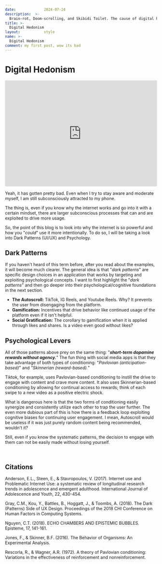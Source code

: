 ```yaml
---
date:             2024-07-24
description:  >-
  Brain-rot, Doom-scrolling, and Skibidi Toilet. The cause of digital hedonism and things to do against it.
title: >-
  Digital Hedonism
layout:           style
name: >-
  Digital Hedonism
comment: my first post, wow its bad
---
```


# Digital Hedonism


  <iframe class="py-3" width="100%" height="350" src="https://www.youtube.com/embed/L8csN-ci3Yk?si=ADXqqsxQjTOxFQ9R&amp;start=41" title="YouTube video player" frameborder="0" allow="accelerometer; autoplay; clipboard-write; encrypted-media; gyroscope; picture-in-picture; web-share" referrerpolicy="strict-origin-when-cross-origin" allowfullscreen></iframe>


Yeah, it has gotten pretty bad. Even when I try to stay aware and moderate myself, I am still subconsciously attracted to my phone.

The thing is, even if you know why the internet works and go into it with a certain mindset, there are larger subconscious processes that can and are exploited to drive more usage.

So, the point of this blog is to look into why the internet is so powerful and how you "*could*" use it more intentionally. To do so, I will be taking a look into Dark Patterns (UI/UX) and Psychology.

## Dark Patterns

If you haven't heard of this term before, after you read about the examples, it will become much clearer. The general idea is that "*dark patterns*" are specific design choices in an application that works by targeting and exploiting psychological concepts. I want to first highlight the "*dark patterns*" and then go deeper into their psychological/cognitive foundations in the next section.

- **The Autoscroll:** TikTok, IG Reels, and Youtube Reels. Why? It prevents the user from disengaging from the platform.
- **Gamification:** Incentives that drive behavior like continued usage of the platform even if it isn't helpful.
- **Social Gratification:** The corollary to gamification when it is applied through likes and shares. Is a video even good without likes?

## Psychological Levers

All of those patterns above prey on the same thing: "***short-term dopamine rewards without agency.***" The fun thing with social media apps is that they take advantage of both types of conditioning: "*Pavlovian (anticipation-based)*" and *"Skinnerian (reward-based).*" 

Tiktok, for example, uses Pavlovian-based conditioning to instill the drive to engage with content and crave more content. It also uses Skinnerian-based conditioning by allowing for continual access to rewards; think of each swipe to a new video as a positive electric shock. 

What is dangerous here is that the two forms of conditioning easily synergize and consistently utilize each other to trap the user further. The even more dubious part of this is how there is a feedback loop exploiting cognitive biases for continuing user engagement. I mean, Autoscroll would be useless if it was just purely random content being recommended, wouldn't it? 

Still, even if you know the systematic patterns, the decision to engage with them can not be easily made without losing yourself.

<!---->
<!-- ## Internet Addicts vs. Drug Addicts? -->
<!---->
<!-- Thinking about the differences and similarities between the internet and drug addicts can help further illuminate the conceptual difference between digital hedonism and standard hedonism. The main difference here is that drug addicts are much more of a material addiction to neurochemicals; the "*feel-good*" arises from a physical substance. Internet addicts receive the "*feel-good*" from more cognitive and immaterial processes, which is why I think it is more dubious.  -->
<!---->
<!-- That's why I wrote this blog in the first place: because the mechanisms and dark patterns of the internet capture your agency and essentially force you to "*feel good.*" Of course, the same agential takeover can occur the same way with physical drugs if someone pumps a person with drugs while they are sleeping. It is just way more likely to have the former takeover occurring due to how many people/organizations on the internet are aiming to capture you on their social platforms. -->
<!---->
<!-- Moreover, I would argue that the effects of internet addicts are more detrimental to the foundations of society than drug addicts. I'm not trying to downplay drug addicts, but I want to try and make the case that internet addiction is very real and just as dangerous if not more than, other stigmatized forms of addiction. There is already a lot of literature on the dangers of filter bubbles and echo chambers. The internet preys on the social aspect of humanity via the confirmation bias effect.  -->
<!---->
<!-- The implications: people get addicted to tribalism -> people don't truthfully hear each other out or have meaningful discourse -> democracy does not function. On sexual content online, I mean, come on, does anything more need to be said? -->
<!---->
<!-- I will leave the heavy literature on the psychological, social, and ethical implications in the citations for that. On novelty online, It has gotten pretty bad that the term brain-rot had to be invented in order to really capture the extent of it. I'm not saying that my generation did not have our fair share of that; it just has gotten pretty worse from my perspective.  -->
<!---->
<!-- I don't think I did the greatest job in answering the question, so I will pose it again for you: Are internet and drug addicts any different? -->
<!---->
<!-- The broader moral question is: "***How should you be happy?***" -->

<br/>

## Citations

Anderson, E.L., Steen, E., & Stavropoulos, V. (2017). Internet use and Problematic Internet Use: a systematic review of longitudinal research trends in adolescence and emergent adulthood. International Journal of Adolescence and Youth, 22, 430-454.

Gray, C.M., Kou, Y., Battles, B., Hoggatt, J., & Toombs, A. (2018). The Dark (Patterns) Side of UX Design. Proceedings of the 2018 CHI Conference on Human Factors in Computing Systems.

Nguyen, C.T. (2018). ECHO CHAMBERS AND EPISTEMIC BUBBLES. Episteme, 17, 141-161.

Jones, F., & Skinner, B.F. (2016). The Behavior of Organisms: An Experimental Analysis.

Rescorla, R., & Wagner, A.R. (1972). A theory of Pavlovian conditioning: Variations in the effectiveness of reinforcement and nonreinforcement.
